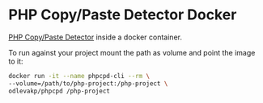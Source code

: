 # PHP Copy/Paste Detector Docker

[PHP Copy/Paste Detector](https://github.com/sebastianbergmann/phpcpd) inside a docker container.


To run against your project mount the path as volume and point the image to it:

```sh
docker run -it --name phpcpd-cli --rm \
--volume=/path/to/php-project:/php-project \
odlevakp/phpcpd /php-project

```
